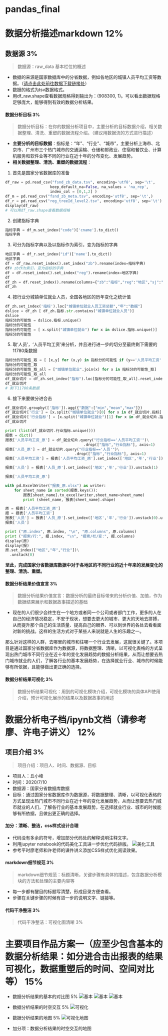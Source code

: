 # pandas_final

# 数据分析描述markdown 12%

## 数据源 3%
> 数据源：raw_data 基本栏位的概述
- 数据的来源是国家数据库中的分省数据，例如各地区的城镇人员平均工资等数据。（[请点击此处前往数据下载链接处](https://github.com/EasonQXF/pandas_final)）
- 数据的格式为tsv数据格式。
- 用df_raw.shape查看数据规格得到输出为：(908300, 1)。可以看出数据规格足够庞大，能够得到有效的数据分析结果。

#### 数据分析目标 3%
> 数据分析目标：在你的数据分析项目中，主要分析的目标数据介绍，相关数据整理、清洗、重塑的数据流程介绍。（建议用数据流的方式进行描述）
- **主要分析的目标数据**：指标是：“年”、“行业”、“城市”，主要分析上海市、北京市、广州市三个热门城市的交通运输、仓储和邮政业、住宿和餐饮业、计算机服务和软件业等不同的行业在近十年的分布变化、发展趋势。
- **相关数据整理、清洗、重塑的数据流程**：

1. 首先是国家分省数据库的准备
```python
df_raw = pd.read_csv("fsnd_zb_data.tsv", encoding='utf8', sep='\t',
                    keep_default_na=False, na_values = 'na_rep',
                    index_col = [0,1,2] )
df_m = pd.read_csv("fsnd_zb_meta.tsv", encoding='utf8', sep='\t',)
df_r = pd.read_csv("reg_treeId_level2.tsv", encoding='utf8', sep='\t')
display(df_raw)
# 可以用df_raw.shape查看数据规格
```

2. 创建指标字典
```python
指标字典 = df_m.set_index("code")['cname'].to_dict()
指标字典
```

3. 可分为指标字典以及以指标作为索引，变为指标的字典
```python
地区字典 = df_r.set_index("id")['name'].to_dict()
地区字典
df = df_raw.reset_index().set_index("zb").rename(index=指标字典)
df# zb作为索引，变为指标的字典
df = df.reset_index().set_index("reg").rename(index=地区字典)
df
df_zh = df.reset_index().rename(columns={"zb":"指标","reg":"地区","sj":"年","data":"数据"})
df_zh
```

4. 按行业分城镇单位就业人员，全国各地区的历年变化之统计值
```python
df_zh.set_index('指标').loc["城镇单位就业人员工资总额","年":"数据"]
dslice = df_zh [ df_zh.指标.str.contains("城镇单位就业人员")]
dslice
指标分的可能性 = dslice.指标.unique()
指标分的可能性
指标分的可能性 = [ x.split("城镇单位就业") for x in dslice.指标.unique()]
指标分的可能性
```

5. 取‘人员’，‘人员平均工资’来分析，并且进行进一步的切分至最终剩下需要的11780条数据
```python
指标分的可能性_取 = [ [x,y] for (x,y) in 指标分的可能性 if (y=='人员平均工资' or y=='人员') and x!='']
指标分的可能性_取
指标分的可能性_取_all = ["城镇单位就业".join(x) for x in 指标分的可能性_取]
指标分的可能性_取_all
df_就业切片 = df_zh.set_index("指标").loc[指标分的可能性_取_all].reset_index()
df_就业切片
# 剩下11780条数据
```

6. 接下来要做分进合击
```python
df_就业切片.groupby(['指标']).agg({"数据":["min","mean","max"]})
df_就业切片['行业'] = [x.split("城镇单位就业")[0] for x in df_就业切片.指标]
df_就业切片['行业指标'] = [x.split("城镇单位就业")[1] for x in df_就业切片.指标]
df_就业切片
```

```python
print (list(df_就业切片.行业指标.unique()))
报表 = dict()
报表['人员平均工资_原'] = df_就业切片.query("行业指标=='人员平均工资'")\
                                   .drop(["指标","行业指标"], axis=1)
报表['人员_原'] = df_就业切片.query("行业指标=='人员'")\
                               .drop(["指标","行业指标"], axis=1)
报表['人员平均工资'] = 报表['人员平均工资_原'].set_index(['地区','年','行业']).unstack(1)

报表['人员'] = 报表['人员_原'].set_index(['地区','年','行业']).unstack(1)

报表['人员平均工资_原']
```

```python
with pd.ExcelWriter("报表_原.xlsx") as writer:
    for sheet_name in sorted(报表.keys()):
        报表[sheet_name].to_excel(writer,sheet_name=sheet_name)
        print (sheet_name, 报表[sheet_name].shape)
```

```python
原 = 报表['人员平均工资_原']
报 = 报表['人员平均工资']
报表['人员'] = 报表['人员_原'].set_index(['地区','年','行业']).unstack(0).unstack(1)
报表['人员']
```

```python
print ("原.index", 原.index, "\n", "原.columns", 原.columns)
print ("报索/行:", 报.index, "\n", "报索/栏/变:", 报.columns)
display(原)
display(报)
原.set_index(["地区","年","行业"])\
  .unstack(0)
```

**至此，完成国家分省数据库数据中对于各地区的不同行业的近十年来的发展变化的整理、清洗、重塑。**

#### 数据分析结果价值宣言 3%
> 数据分析结果价值宣言：数据分析的最终目标带来的分析价值、加值，作为数据结果展示和数据故事描述的基础
- 现在的人们很少会终生在一个地方或者同一个公司或者部门工作，更多的人在自己的经济情况稳定，不安于现状，想要去更大的城市、更大的天地去拼搏，从而提升那个自己的生活质量、提高自己的眼界、可以到世界的各处去看看面对新的挑战。这样的生活方式对于某些人来说就是人生的乐趣之一。

那么针对这样的人群，去哪里的城市和往哪一个行业去发展，这就很关键了。本项目是通过国家分省数据库作为数据源，将数据整理、清晰，以可视化表格的方式呈现出热门城市不同行业在近十年的变化发展趋势的数据分析结果，从而让想要去热门城市就业的人们，了解各行业的基本发展趋势，在选择就业行业、城市的时候能够有所依据，且能够做出更正确的选择。

#### 数据分析结果可视化 3%
> 数据分析结果可视化：用到的可视化模块介绍，可视化模块的具体API使用介绍，预计可视化展示的结果以及数据故事的阐述


# 数据分析电子档/ipynb文档（请参考廖、许电子讲义） 12%
## 项目介绍 3%
> 项目介绍：项目人、时间、数据源、目标
- 项目人：丘小峰
- 时间：2020/7/10
- 数据源：国家分省数据库数据
- 目标：通过国家分省数据库作为数据源，将数据整理、清晰，以可视化表格的方式呈现出热门城市不同行业在近十年的变化发展趋势，从而让想要去热门城市就业的人们，了解各行业的基本发展趋势，在选择就业行业、城市的时候能够有所依据，且做出更正确的选择。

#### 加分：清晰、整洁，css样式设计合理
- 代码没有多余的符号，增加部分代码处的解释说明注释文字。
- 利用jupyter notebook的代码美化工具进一步优化代码排版。
![美化工具](https://raw.githubusercontent.com/EasonQXF/pandas_final/master/images/%E7%BE%8E%E5%8C%96%E5%B7%A5%E5%85%B7.png)
- 参考平时廖老师和许老师的课件讲义添加CSS样式优化阅读效果。

#### markdown细节规范 3%
> markdown细节规范：标题清晰，关键步骤有具体的描述，包含数据分析模块的方法和处理的主要内容等
- 每一步都有醒目的标题写清楚，形成目录方便查看。
- 步骤在关键步骤的时候有进一步的说明文字、链接等。

#### 代码干净整洁 3%
> 代码干净整洁：可视化图清晰 3%

# 主要项目作品方案一（应至少包含基本的数据分析结果：如分进合击出报表的结果可视化，数据重塑后的时间、空间对比等） 15%
- 数据分析结果的基本的对比图 5%
![基本](https://raw.githubusercontent.com/EasonQXF/pandas_final/master/images/%E5%9F%BA%E6%9C%AC.png)
![基本](https://raw.githubusercontent.com/EasonQXF/pandas_final/master/images/%E5%9F%BA%E6%9C%AC2.png)
![基本](https://raw.githubusercontent.com/EasonQXF/pandas_final/master/images/%E5%9F%BA%E6%9C%AC3.png)

- 数据分析结果的时空交互 5%
![可视化](https://raw.githubusercontent.com/EasonQXF/pandas_final/master/images/%E5%8F%AF%E8%A7%86%E5%8C%961.png)

- 数据分析结果的地图 5%
![可视化地图](https://raw.githubusercontent.com/EasonQXF/pandas_final/master/images/%E5%8F%AF%E8%A7%86%E5%8C%962.png)

- 加分项：数据分析结果的时空交互的地图
